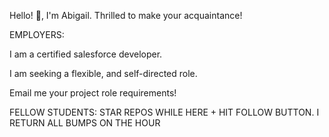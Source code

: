 
Hello! 👋, I'm Abigail.
Thrilled to make your acquaintance!

EMPLOYERS: 

I am a certified salesforce developer.

I am seeking a flexible, and self-directed role. 

Email me your project role requirements!

FELLOW STUDENTS: 
STAR REPOS WHILE HERE + HIT FOLLOW BUTTON. I RETURN ALL BUMPS ON THE HOUR
